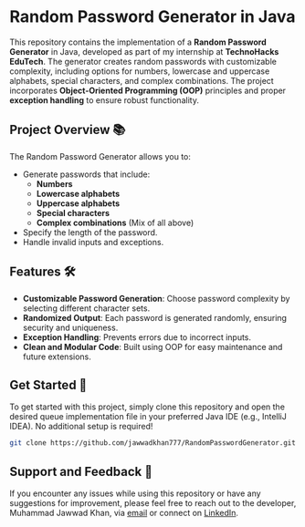 # Random Password Generator in Java

This repository contains the implementation of a **Random Password Generator** in Java, developed as part of my internship at **TechnoHacks EduTech**. The generator creates random passwords with customizable complexity, including options for numbers, lowercase and uppercase alphabets, special characters, and complex combinations. The project incorporates **Object-Oriented Programming (OOP)** principles and proper **exception handling** to ensure robust functionality.

## Project Overview 📚

The Random Password Generator allows you to:
- Generate passwords that include:
  - **Numbers**
  - **Lowercase alphabets**
  - **Uppercase alphabets**
  - **Special characters**
  - **Complex combinations** (Mix of all above)
- Specify the length of the password.
- Handle invalid inputs and exceptions.

## Features 🛠️

- **Customizable Password Generation**: Choose password complexity by selecting different character sets.
- **Randomized Output**: Each password is generated randomly, ensuring security and uniqueness.
- **Exception Handling**: Prevents errors due to incorrect inputs.
- **Clean and Modular Code**: Built using OOP for easy maintenance and future extensions.

## Get Started 🚀

To get started with this project, simply clone this repository and open the desired queue implementation file in your preferred Java IDE (e.g., IntelliJ IDEA). No additional setup is required!

```bash
git clone https://github.com/jawwadkhan777/RandomPasswordGenerator.git
```

## Support and Feedback 📧

If you encounter any issues while using this repository or have any suggestions for improvement, please feel free to reach out to the developer, Muhammad Jawwad Khan, via [email](mailto:m.jawwadkhan777@gmail.com) or connect on [LinkedIn](https://www.linkedin.com/in/jawwadkhan777/).
